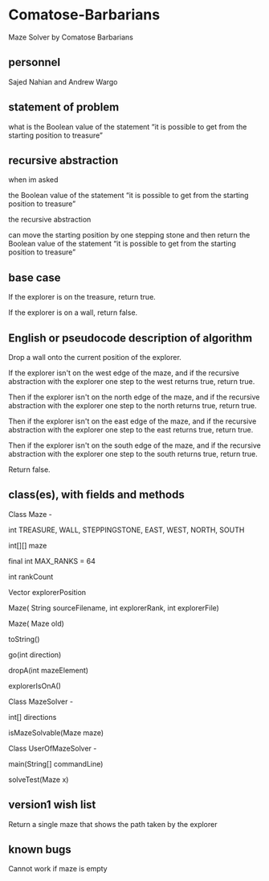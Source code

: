 # Comatose-Barbarians
Maze Solver by Comatose Barbarians 

## personnel
Sajed Nahian and Andrew Wargo
## statement of problem
what is the Boolean value of the statement “it is possible to get from the starting
position to treasure”
## recursive abstraction
when im asked 

  the Boolean value of the statement “it is possible to get from the starting
position to treasure”
  
the recursive abstraction 
  
  can move the starting position by one stepping stone and then return the Boolean value of the statement “it is possible to get from the starting position to treasure”
## base case
If the explorer is on the treasure, return true.

If the explorer is on a wall, return false.
## English or pseudocode description of algorithm
Drop a wall onto the current position of the explorer.

If the explorer isn't on the west edge of the maze, and if the recursive abstraction with the explorer one step to the west returns true, return true.

Then if the explorer isn't on the north edge of the maze, and if the recursive abstraction with the explorer one step to the north returns true, return true.

Then if the explorer isn't on the east edge of the maze, and if the recursive abstraction with the explorer one step to the east returns true, return true.

Then if the explorer isn't on the south edge of the maze, and if the recursive abstraction with the explorer one step to the south returns true, return true.

Return false.
## class(es), with fields and methods
Class Maze -

int TREASURE, WALL, STEPPINGSTONE, EAST, WEST, NORTH, SOUTH

int[][] maze
    
final int MAX_RANKS = 64

int rankCount  
    
Vector explorerPosition  

Maze( String sourceFilename, int explorerRank, int explorerFile)

Maze( Maze old)

toString()

go(int direction)

dropA(int mazeElement)

explorerIsOnA()



Class MazeSolver -

int[] directions

isMazeSolvable(Maze maze)




Class UserOfMazeSolver -

main(String[] commandLine)

solveTest(Maze x)


## version1 wish list
Return a single maze that shows the path taken by the explorer

## known bugs
Cannot work if maze is empty

